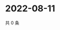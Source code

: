# 2022-08-11

共 0 条

<!-- BEGIN WEIBO -->
<!-- 最后更新时间 Thu Aug 11 2022 12:13:18 GMT+0800 (China Standard Time) -->

<!-- END WEIBO -->
